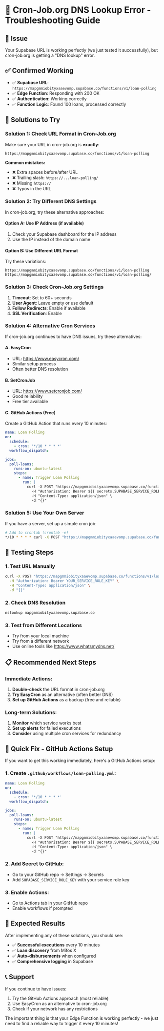 # 🔧 Cron-Job.org DNS Lookup Error - Troubleshooting Guide

## 🎯 Issue
Your Supabase URL is working perfectly (we just tested it successfully), but cron-job.org is getting a "DNS lookup" error.

## ✅ Confirmed Working
- ✅ **Supabase URL**: `https://mapgmmiobityxaaevomp.supabase.co/functions/v1/loan-polling`
- ✅ **Edge Function**: Responding with 200 OK
- ✅ **Authentication**: Working correctly
- ✅ **Function Logic**: Found 100 loans, processed correctly

## 🔧 Solutions to Try

### Solution 1: Check URL Format in Cron-Job.org
Make sure your URL in cron-job.org is **exactly**:
```
https://mapgmmiobityxaaevomp.supabase.co/functions/v1/loan-polling
```

**Common mistakes:**
- ❌ Extra spaces before/after URL
- ❌ Trailing slash: `https://...loan-polling/`
- ❌ Missing `https://`
- ❌ Typos in the URL

### Solution 2: Try Different DNS Settings
In cron-job.org, try these alternative approaches:

#### Option A: Use IP Address (if available)
1. Check your Supabase dashboard for the IP address
2. Use the IP instead of the domain name

#### Option B: Use Different URL Format
Try these variations:
```
https://mapgmmiobityxaaevomp.supabase.co/functions/v1/loan-polling
https://mapgmmiobityxaaevomp.supabase.co/functions/v1/loan-polling/
```

### Solution 3: Check Cron-Job.org Settings
1. **Timeout**: Set to 60+ seconds
2. **User Agent**: Leave empty or use default
3. **Follow Redirects**: Enable if available
4. **SSL Verification**: Enable

### Solution 4: Alternative Cron Services
If cron-job.org continues to have DNS issues, try these alternatives:

#### A. EasyCron
- URL: https://www.easycron.com/
- Similar setup process
- Often better DNS resolution

#### B. SetCronJob
- URL: https://www.setcronjob.com/
- Good reliability
- Free tier available

#### C. GitHub Actions (Free)
Create a GitHub Action that runs every 10 minutes:
```yaml
name: Loan Polling
on:
  schedule:
    - cron: '*/10 * * * *'
  workflow_dispatch:

jobs:
  poll-loans:
    runs-on: ubuntu-latest
    steps:
      - name: Trigger Loan Polling
        run: |
          curl -X POST "https://mapgmmiobityxaaevomp.supabase.co/functions/v1/loan-polling" \
            -H "Authorization: Bearer ${{ secrets.SUPABASE_SERVICE_ROLE_KEY }}" \
            -H "Content-Type: application/json" \
            -d "{}"
```

### Solution 5: Use Your Own Server
If you have a server, set up a simple cron job:
```bash
# Add to crontab (crontab -e)
*/10 * * * * curl -X POST "https://mapgmmiobityxaaevomp.supabase.co/functions/v1/loan-polling" -H "Authorization: Bearer YOUR_SERVICE_ROLE_KEY" -H "Content-Type: application/json" -d "{}"
```

## 🧪 Testing Steps

### 1. Test URL Manually
```bash
curl -X POST "https://mapgmmiobityxaaevomp.supabase.co/functions/v1/loan-polling" \
  -H "Authorization: Bearer YOUR_SERVICE_ROLE_KEY" \
  -H "Content-Type: application/json" \
  -d "{}"
```

### 2. Check DNS Resolution
```bash
nslookup mapgmmiobityxaaevomp.supabase.co
```

### 3. Test from Different Locations
- Try from your local machine
- Try from a different network
- Use online tools like https://www.whatsmydns.net/

## 📋 Recommended Next Steps

### Immediate Actions:
1. **Double-check** the URL format in cron-job.org
2. **Try EasyCron** as an alternative (often better DNS)
3. **Set up GitHub Actions** as a backup (free and reliable)

### Long-term Solutions:
1. **Monitor** which service works best
2. **Set up alerts** for failed executions
3. **Consider** using multiple cron services for redundancy

## 🎯 Quick Fix - GitHub Actions Setup

If you want to get this working immediately, here's a GitHub Actions setup:

### 1. Create `.github/workflows/loan-polling.yml`:
```yaml
name: Loan Polling
on:
  schedule:
    - cron: '*/10 * * * *'
  workflow_dispatch:

jobs:
  poll-loans:
    runs-on: ubuntu-latest
    steps:
      - name: Trigger Loan Polling
        run: |
          curl -X POST "https://mapgmmiobityxaaevomp.supabase.co/functions/v1/loan-polling" \
            -H "Authorization: Bearer ${{ secrets.SUPABASE_SERVICE_ROLE_KEY }}" \
            -H "Content-Type: application/json" \
            -d "{}"
```

### 2. Add Secret to GitHub:
- Go to your GitHub repo → Settings → Secrets
- Add `SUPABASE_SERVICE_ROLE_KEY` with your service role key

### 3. Enable Actions:
- Go to Actions tab in your GitHub repo
- Enable workflows if prompted

## 🎉 Expected Results

After implementing any of these solutions, you should see:
- ✅ **Successful executions** every 10 minutes
- ✅ **Loan discovery** from Mifos X
- ✅ **Auto-disbursements** when configured
- ✅ **Comprehensive logging** in Supabase

## 📞 Support

If you continue to have issues:
1. Try the GitHub Actions approach (most reliable)
2. Use EasyCron as an alternative to cron-job.org
3. Check if your network has any restrictions

The important thing is that your Edge Function is working perfectly - we just need to find a reliable way to trigger it every 10 minutes!






